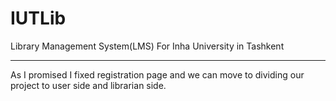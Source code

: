 # IUTLib
Library Management System(LMS) For Inha University in Tashkent

------

As I promised I fixed registration page and we can move to dividing our project to user side and librarian side.